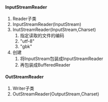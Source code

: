 #### InputStreamReader
1. Reader子类
2. InputStreamReader(InputStream)
3. InutStreamReader(InputStream,Charset)
	1. 指定读取的文件的编码
	2. "utf-8"
	3. "gbk"
4. 创建
	1. 将InputStream包装成InputStreamReader
	2. 再包装成BufferedReader
#### OutStreamReader
1. Writer子类
2. OutStreamReader(OutputStream,Charset)